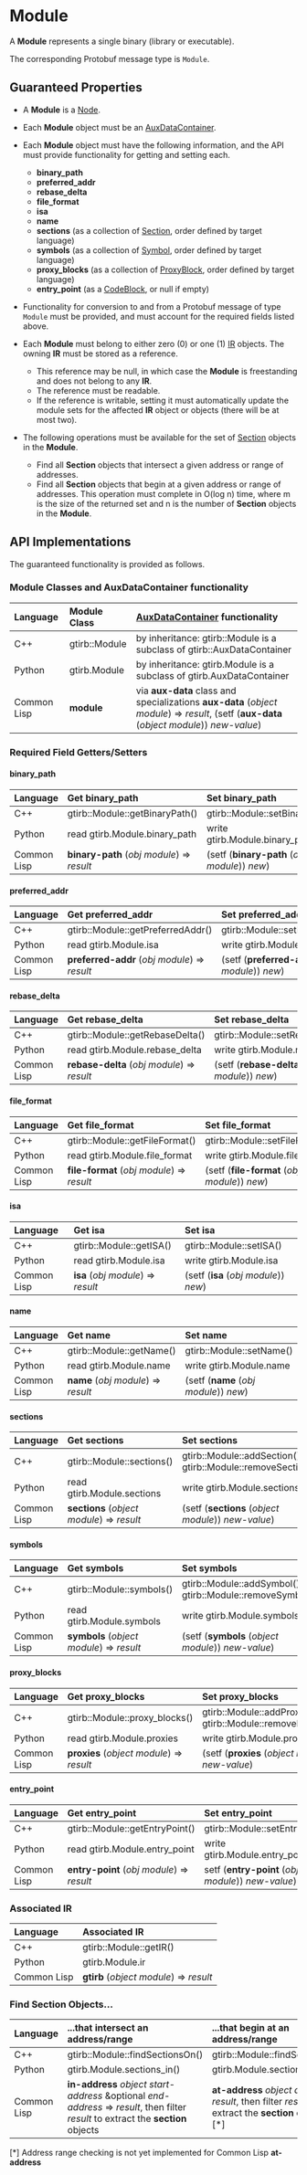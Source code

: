 Module
=======

A **Module** represents a single binary (library or executable).

The corresponding Protobuf message type is `Module`.


Guaranteed Properties
---------------------

- A **Module** is a [Node](Node.md).

- Each **Module** object must be an
  [AuxDataContainer](AuxDataContainer.md).

- Each **Module** object must have the following information, and the
  API must provide functionality for getting and setting each.
  - **binary_path**
  - **preferred_addr**
  - **rebase_delta**
  - **file_format**
  - **isa**
  - **name**
  - **sections** (as a collection of [Section](Section.md), order
      defined by target language)
  - **symbols** (as a collection of [Symbol](Symbol.md), order defined
      by target language)
  - **proxy_blocks** (as a collection of [ProxyBlock](ProxyBlock.md),
      order defined by target language)
  - **entry_point** (as a [CodeBlock](CodeBlock.md), or null if empty)

- Functionality for conversion to and from a Protobuf message of type
  `Module` must be provided, and must account for the required fields
  listed above.

- Each **Module** must belong to either zero (0) or one (1)
  [IR](IR.md) objects. The owning **IR** must be stored as a
  reference.
  - This reference may be null, in which case the **Module**
    is freestanding and does not belong to any **IR**.
  - The reference must be readable.
  - If the reference is writable, setting it must automatically update
    the module sets for the affected **IR** object or objects (there
    will be at most two).

- The following operations must be available for the set of
  [Section](Section.md) objects in the **Module**.
  - Find all **Section** objects that intersect a given address or
    range of addresses.
  - Find all **Section** objects that begin at a given address or
    range of addresses. This operation must complete in O(log n) time,
    where m is the size of the returned set and n is the number of
    **Section** objects in the **Module**.



## API Implementations

The guaranteed functionality is provided as follows.


### Module Classes and AuxDataContainer functionality

| Language    | Module Class  | [AuxDataContainer](AuxDataContainer.md) functionality |
|:------------|:--------------|:-------------------------------|
| C++         | gtirb::Module | by inheritance: gtirb::Module is a subclass of gtirb::AuxDataContainer |
| Python      | gtirb.Module  | by inheritance: gtirb.Module is a subclass of gtirb.AuxDataContainer |
| Common Lisp | **module**    | via **aux-data** class and specializations **aux-data** (*object* *module*) => *result*, (setf (**aux-data** (*object* *module*)) *new-value*) |


### Required Field Getters/Setters


#### binary_path

| Language    | Get binary_path | Set binary_path |
|:------------|:----------------|:----------------|
| C++         | gtirb::Module::getBinaryPath() | gtirb::Module::setBinaryPath() |
| Python      | read gtirb.Module.binary_path  | write gtirb.Module.binary_path |
| Common Lisp | **binary-path** (*obj* *module*) => *result* | (setf (**binary-path** (*obj* *module*)) *new*) |


#### preferred_addr

| Language    | Get preferred_addr | Set preferred_addr  |
|:------------|:-------------------|:--------------------|
| C++         | gtirb::Module::getPreferredAddr() | gtirb::Module::setPreferredAddr() |
| Python      | read gtirb.Module.isa  | write gtirb.Module.isa |
| Common Lisp | **preferred-addr** (*obj* *module*) => *result* | (setf (**preferred-addr** (*obj* *module*)) *new*) |



#### rebase_delta

| Language    | Get rebase_delta | Set rebase_delta |
|:------------|:-----------------|:-----------------|
| C++         | gtirb::Module::getRebaseDelta() | gtirb::Module::setRebaseDelta() |
| Python      | read gtirb.Module.rebase_delta  | write gtirb.Module.rebase_delta |
| Common Lisp | **rebase-delta** (*obj* *module*) => *result* | (setf (**rebase-delta** (*obj* *module*)) *new*) |

#### file_format

| Language    | Get file_format | Set file_format |
|:------------|:----------------|:----------------|
| C++         | gtirb::Module::getFileFormat() | gtirb::Module::setFileFormat() |
| Python      | read gtirb.Module.file_format  | write gtirb.Module.file_format  |
| Common Lisp | **file-format** (*obj* *module*) => *result* | (setf (**file-format** (*obj* *module*)) *new*) |

#### isa

| Language    | Get isa                 | Set isa                  |
|:------------|:------------------------|:-------------------------|
| C++         | gtirb::Module::getISA() | gtirb::Module::setISA()  |
| Python      | read gtirb.Module.isa   | write gtirb.Module.isa   |
| Common Lisp | **isa** (*obj* *module*) => *result* | (setf (**isa** (*obj* *module*)) *new*) |

#### name

| Language    | Get name                 | Set name                 |
|:------------|:-------------------------|:-------------------------|
| C++         | gtirb::Module::getName() | gtirb::Module::setName() |
| Python      | read gtirb.Module.name   | write gtirb.Module.name  |
| Common Lisp | **name** (*obj* *module*) => *result* | (setf (**name** (*obj* *module*)) *new*) |

#### sections

| Language    | Get sections               | Set sections                  |
|:------------|:---------------------------|:------------------------------|
| C++         | gtirb::Module::sections()  | gtirb::Module::addSection(), gtirb::Module::removeSection() |
| Python      | read gtirb.Module.sections | write gtirb.Module.sections |
| Common Lisp | **sections** (*object* *module*) => *result* | (setf (**sections** (*object* *module*)) *new-value*) |



#### symbols

| Language    | Get symbols               | Set symbols                |
|:------------|:--------------------------|:---------------------------|
| C++         | gtirb::Module::symbols()  | gtirb::Module::addSymbol(), gtirb::Module::removeSymbol |
| Python      | read gtirb.Module.symbols | write gtirb.Module.symbols |
| Common Lisp | **symbols** (*object* *module*) => *result* | (setf (**symbols** (*object* *module*)) *new-value*) |


#### proxy_blocks

| Language    | Get proxy_blocks              | Set proxy_blocks           |
|:------------|:------------------------------|:---------------------------|
| C++         | gtirb::Module::proxy_blocks() | gtirb::Module::addProxyBlock(), gtirb::Module::removeProxyBlock() |
| Python      | read gtirb.Module.proxies     | write gtirb.Module.proxies |
| Common Lisp | **proxies** (*object* *module*) => *result* | (setf (**proxies** (*object* *module*)) *new-value*)  |

#### entry_point

| Language    | Get entry_point | Set entry_point |
|:------------|:----------------|:----------------|
| C++         | gtirb::Module::getEntryPoint() | gtirb::Module::setEntryPoint() |
| Python      | read gtirb.Module.entry_point  | write gtirb.Module.entry_point  |
| Common Lisp | **entry-point** (*obj* *module*) => *result* | setf (**entry-point** (*obj* *module*)) *new-value*) |





### Associated IR


| Language    | Associated IR                             |
|:------------|:------------------------------------------|
| C++         | gtirb::Module::getIR()                    |
| Python      | gtirb.Module.ir                           |
| Common Lisp | **gtirb** (*object* *module*) => *result* |



### Find Section Objects...

| Language    | ...that intersect an address/range | ...that begin at an address/range
|:------------|:---------------------------|:---------------------------|
| C++         | gtirb::Module::findSectionsOn() | gtirb::Module::findSectionsAt() |
| Python      | gtirb.Module.sections_in() | gtirb.Module.sections_at() |
| Common Lisp | **in-address** *object* *start-address* &optional *end-address* => *result*, then filter *result* to extract the **section** objects | **at-address** *object* *address* => *result*, then filter *result* to extract the **section** objects. [*] |

[*] Address range checking is not yet implemented for Common Lisp
**at-address**
